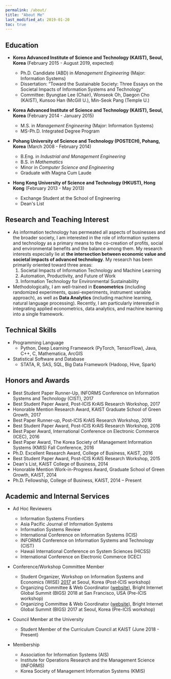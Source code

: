 ```yaml
---
permalink: /about/
title: "About Me"
last_modified_at: 2019-01-20
toc: true
---
```


## Education
* **Korea Advanced Institute of Science and Technology (KAIST), Seoul, Korea** (February 2015 - August 2019, expected)
	* Ph.D. Candidate (ABD) in *Management Engineering* (Major: Information Systems)
	* Dissertation: “Toward the Sustainable Society: Three Essays on the Societal Impacts of Information Systems and Technology”
	* Committee: Byungtae Lee (Chair), Wonseok Oh, Daegon Cho (KAIST), Kunsoo Han (McGill U.), Min-Seok Pang (Temple U.)

* **Korea Advanced Institute of Science and Technology (KAIST), Seoul, Korea** (February 2014 - January 2015)
	* M.S. in *Management Engineering* (Major: Information Systems)
	* MS-Ph.D. Integrated Degree Program

* **Pohang University of Science and Technology (POSTECH), Pohang, Korea** (March 2008 - February 2014)
	* B.Eng. in *Industrial and Management Engineering*
	* B.S. in *Mathematics*
	* Minor in *Computer Science and Engineering*
	* Graduate with Magna Cum Laude

* **Hong Kong University of Science and Technology (HKUST), Hong Kong** (February 2013 - May 2013)
	* Exchange Student at the School of Engineering
	* Dean's List


## Research and Teaching Interest
* As information technology has permeated all aspects of businesses and the broader society, I am interested in the role of information systems and technology as a primary means to the co-creation of profits, social and environmental benefits and the balance among them. My research interests especially lie at **the intersection between economic value and societal impacts of advanced technology**. My research has been primarily oriented toward three areas:
	1. Societal Impacts of Information Technology and Machine Learning
	2. Automation, Productivity, and Future of Work
	3. Information Technology for Environmental Sustainability
* Methodologically, I am well-trained in **Econometrics** (including randomized experiments, quasi-experiments, instrument variable approach), as well as **Data Analytics** (including machine learning, natural language processing). Recently, I am particularly interested in integrating applied econometrics, data analytics, and machine learning into a single framework.

## Technical Skills
* Programming Language
	* Python, Deep Learning Framework (PyTorch, TensorFlow), Java, C++, C, Mathematica, ArcGIS
* Statistical Software and Database
	* STATA, R, SAS, SQL, Big Data Framework (Hadoop, Hive, Spark)


## Honors and Awards
* Best Student Paper Runner-Up, INFORMS Conference on Information Systems and Technology (CIST), 2017
* Best Student Paper Award, Post-ICIS KrAIS Research Workshop, 2017
* Honorable Mention Research Award, KAIST Graduate School of Green Growth, 2017
* Best Paper Runner-up, Post-ICIS KrAIS Research Workshop, 2016
* Best Student Paper Award, Post-ICIS KrAIS Research Workshop, 2016
* Best Paper Award, International Conference on Electronic Commerce (ICEC), 2016
* Best Paper Award, The Korea Society of Management Information Systems (KMIS) Fall Conference, 2016
* Ph.D. Excellent Research Award, College of Business, KAIST, 2016
* Best Student Paper Award, Post-ICIS KrAIS Research Workshop, 2015
* Dean's List, KAIST College of Business, 2014
* Honorable Mention Work-in-Progress Award, Graduate School of Green Growth, KAIST, 2014
* Ph.D. Fellowship, College of Business, KAIST, 2014 – Present


## Academic and Internal Services
* Ad Hoc Reviewers
	* Information Systems Frontiers
	* Asia Pacific Journal of Information Systems
	* Information Systems Review
	* International Conference on Information Systems (ICIS)
	* INFORMS Conference on Information Systems and Technology (CIST)
	* Hawaii International Conference on System Sciences (HICSS)
	* International Conference on Electronic Commerce (ICEC)

* Conference/Workshop Committee Member
	* Student Organizer, Workshop on Information Systems and Economics (WISE) [2017][4] at Seoul, Korea (Post-ICIS workshop)
	* Organizing Committee & Web Coordinator ([website][5]), Bright Internet Global Summit (BIGS) 2018 at San Francisco, USA (Pre-ICIS workshop)
	* Organizing Committee & Web Coordinator ([website][6]), Bright Internet Global Summit (BIGS) 2017 at Seoul, Korea (Pre-ICIS workshop)

* Council Member at the University
	* Student Member of the Curriculum Council at KAIST (June 2018 - Present)

* Membership
	* Association for Information Systems (AIS)
	* Institute for Operations Research and the Management Science (INFORMS)
	* Korea Society of Management Information Systems (KMIS)


[1]: https://www.business.kaist.edu/
[2]: http://postech.edu/eng/
[4]: https://wiseconf2017.wixsite.com/wise
[5]: http://brightinternet.org/bigs2018/
[6]: https://bigsconf2017.wixsite.com/bigs2017
[7]: http://brightinternet.org/bics2018/